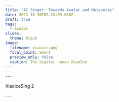 ```yaml
---
title: "AI Singer: Towards Avatar and Metaverse"
date: 2022-10-30T07:23:09.638Z
draft: true
tags:
  - Avatar
slides:
  theme: black
image:
  filename: xiaoice.png
  focal_point: Smart
  preview_only: false
  caption: The digital human XiaoIce
---
```

\-﻿--

X﻿iaoiceSing 2

\-﻿--
